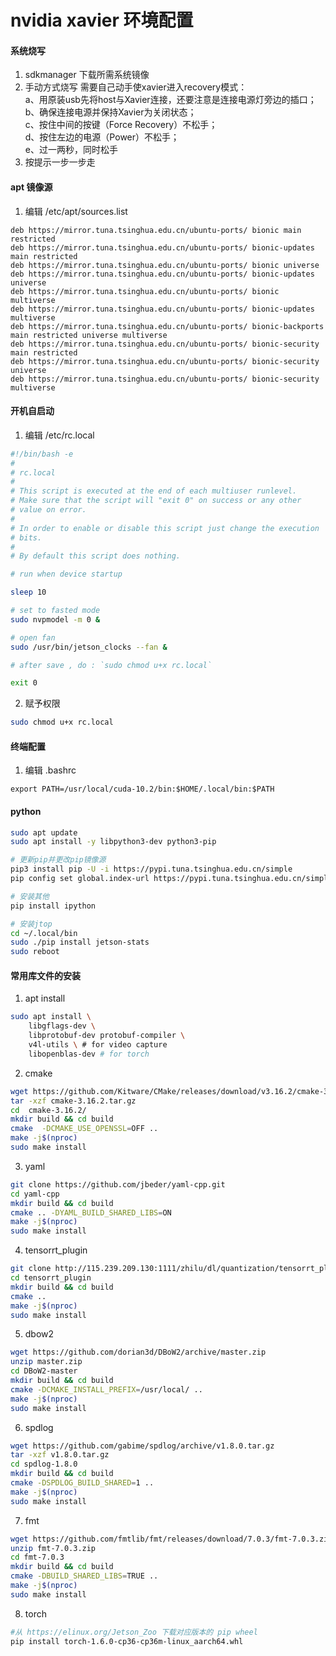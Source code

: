 # nvidia xavier 环境配置

#### 系统烧写
1. sdkmanager 下载所需系统镜像
2. 手动方式烧写
    需要自己动手使xavier进入recovery模式：  
    a、用原装usb先将host与Xavier连接，还要注意是连接电源灯旁边的插口；  
    b、确保连接电源并保持Xavier为关闭状态；  
    c、按住中间的按键（Force Recovery）不松手；  
    d、按住左边的电源（Power）不松手；  
    e、过一两秒，同时松手  
3. 按提示一步一步走

#### apt 镜像源

1. 编辑 /etc/apt/sources.list

```
deb https://mirror.tuna.tsinghua.edu.cn/ubuntu-ports/ bionic main restricted
deb https://mirror.tuna.tsinghua.edu.cn/ubuntu-ports/ bionic-updates main restricted
deb https://mirror.tuna.tsinghua.edu.cn/ubuntu-ports/ bionic universe
deb https://mirror.tuna.tsinghua.edu.cn/ubuntu-ports/ bionic-updates universe
deb https://mirror.tuna.tsinghua.edu.cn/ubuntu-ports/ bionic multiverse
deb https://mirror.tuna.tsinghua.edu.cn/ubuntu-ports/ bionic-updates multiverse
deb https://mirror.tuna.tsinghua.edu.cn/ubuntu-ports/ bionic-backports main restricted universe multiverse
deb https://mirror.tuna.tsinghua.edu.cn/ubuntu-ports/ bionic-security main restricted
deb https://mirror.tuna.tsinghua.edu.cn/ubuntu-ports/ bionic-security universe
deb https://mirror.tuna.tsinghua.edu.cn/ubuntu-ports/ bionic-security multiverse
```

#### 开机自启动
1. 编辑 /etc/rc.local

```bash
#!/bin/bash -e
#
# rc.local
#
# This script is executed at the end of each multiuser runlevel.
# Make sure that the script will "exit 0" on success or any other
# value on error.
#
# In order to enable or disable this script just change the execution
# bits.
#
# By default this script does nothing.

# run when device startup

sleep 10

# set to fasted mode
sudo nvpmodel -m 0 &

# open fan
sudo /usr/bin/jetson_clocks --fan &

# after save , do : `sudo chmod u+x rc.local`

exit 0

```

2. 赋予权限

```bash
sudo chmod u+x rc.local
```


#### 终端配置
1. 编辑 .bashrc

```
export PATH=/usr/local/cuda-10.2/bin:$HOME/.local/bin:$PATH
```

#### python
```bash
sudo apt update
sudo apt install -y libpython3-dev python3-pip

# 更新pip并更改pip镜像源
pip3 install pip -U -i https://pypi.tuna.tsinghua.edu.cn/simple
pip config set global.index-url https://pypi.tuna.tsinghua.edu.cn/simple

# 安装其他
pip install ipython

# 安装jtop
cd ~/.local/bin
sudo ./pip install jetson-stats
sudo reboot
```

#### 常用库文件的安装
1. apt install

```bash
sudo apt install \
    libgflags-dev \
    libprotobuf-dev protobuf-compiler \
    v4l-utils \ # for video capture
    libopenblas-dev # for torch

```

2. cmake

```bash
wget https://github.com/Kitware/CMake/releases/download/v3.16.2/cmake-3.16.2.tar.gz
tar -xzf cmake-3.16.2.tar.gz
cd  cmake-3.16.2/
mkdir build && cd build
cmake  -DCMAKE_USE_OPENSSL=OFF ..
make -j$(nproc)
sudo make install
```

3. yaml

```bash
git clone https://github.com/jbeder/yaml-cpp.git
cd yaml-cpp
mkdir build && cd build
cmake .. -DYAML_BUILD_SHARED_LIBS=ON
make -j$(nproc)
sudo make install
```

4. tensorrt_plugin

```bash
git clone http://115.239.209.130:1111/zhilu/dl/quantization/tensorrt_plugin.git
cd tensorrt_plugin
mkdir build && cd build
cmake ..
make -j$(nproc)
sudo make install
```

5. dbow2

```bash
wget https://github.com/dorian3d/DBoW2/archive/master.zip
unzip master.zip
cd DBoW2-master
mkdir build && cd build
cmake -DCMAKE_INSTALL_PREFIX=/usr/local/ ..
make -j$(nproc)
sudo make install
```

6. spdlog

```bash
wget https://github.com/gabime/spdlog/archive/v1.8.0.tar.gz
tar -xzf v1.8.0.tar.gz
cd spdlog-1.8.0
mkdir build && cd build
cmake -DSPDLOG_BUILD_SHARED=1 ..
make -j$(nproc)
sudo make install
```

7. fmt

```bash
wget https://github.com/fmtlib/fmt/releases/download/7.0.3/fmt-7.0.3.zip
unzip fmt-7.0.3.zip
cd fmt-7.0.3
mkdir build && cd build
cmake -DBUILD_SHARED_LIBS=TRUE ..
make -j$(nproc)
sudo make install
```

8. torch

```bash
#从 https://elinux.org/Jetson_Zoo 下载对应版本的 pip wheel
pip install torch-1.6.0-cp36-cp36m-linux_aarch64.whl
```